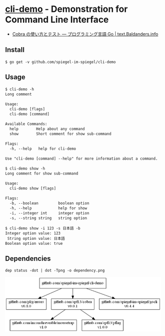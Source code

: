 # [cli-demo] - Demonstration for Command Line Interface

- [Cobra の使い方とテスト — プログラミング言語 Go | text.Baldanders.info](http://text.baldanders.info/golang/using-and-testing-cobra/)

## Install

```
$ go get -v github.com/spiegel-im-spiegel/cli-demo
```

## Usage

```
$ cli-demo -h
Long comment

Usage:
  cli-demo [flags]
  cli-demo [command]

Available Commands:
  help        Help about any command
  show        Short comment for show sub-command

Flags:
  -h, --help   help for cli-demo

Use "cli-demo [command] --help" for more information about a command.

$ cli-demo show -h
Long comment for show sub-command

Usage:
  cli-demo show [flags]

Flags:
  -b, --boolean         boolean option
  -h, --help            help for show
  -i, --integer int     integer option
  -s, --string string   string option

$ cli-demo show -i 123 -s 日本語 -b
Integer option value: 123
 String option value: 日本語
Boolean option value: true
```

## Dependencies

```
dep status -dot | dot -Tpng -o dependency.png
```

[![Dependencies](dependency.png)](dependency.png)

[cli-demo]: https://github.com/spiegel-im-spiegel/cli-demo "spiegel-im-spiegel/cli-demo: Demonstration for Command Line Interface"
[dep]: https://github.com/golang/dep "golang/dep: Go dependency management tool"
